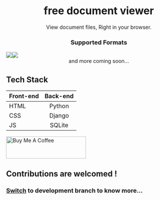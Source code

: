 <h1 align="center">
free document viewer
</h1>
<p align="center">
View document files, Right in your browser.
</p>
<h3 align="center">
Supported Formats
</h3>


<div align="center">
  <div style="display: flex; align-items: flex-start">
    <img src="https://cdn-icons-png.flaticon.com/128/7271/7271059.png"/>
    <img src="https://cdn-icons-png.flaticon.com/128/6133/6133884.png" />
  </div>
  and more coming soon...
</div>


## Tech Stack



| Front-end| Back-end| 
| :---        |    :----:   | 
| HTML| Python|
| CSS| Django|
| JS| SQLite|

<a href="https://www.buymeacoffee.com/anasraza" target="_blank"><img src="https://cdn.buymeacoffee.com/buttons/v2/default-yellow.png" alt="Buy Me A Coffee" style="height: 60px !important;width: 217px !important;" ></a>

## Contributions are welcomed !
### <a href="https://github.com/Anas-Dew/free-document-viewer/tree/development">Switch</a> to development branch to know more... 
